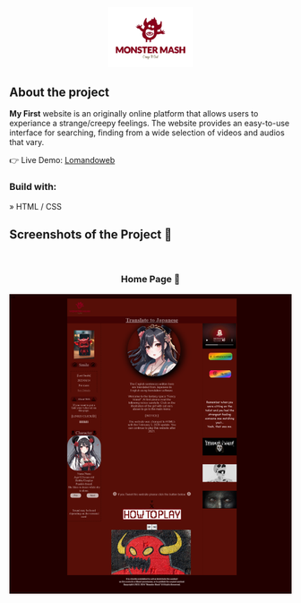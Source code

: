 <div align='center'><img style="width:30%" src='Monster mash.png'/></div>

<h2>About the project</h2>

  <p><b>My First</b> website is an originally online platform that allows users to experiance a strange/creepy feelings. The website provides an easy-to-use interface for searching, finding from a wide selection of videos and audios that vary.</p>

👉 Live Demo: <a href='https://lomando.com/'>Lomandoweb</a>

<h3>Build with:</h3>

» HTML / CSS <br>

<h2>Screenshots of the Project 📸</h2>
<br>
<h3 align='center'>Home Page 🏡</h3>

<div align='center'>
<img src='png.png'/>

</div>
